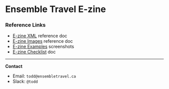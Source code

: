 # Ensemble Travel E-zine

### Reference Links
- [E-zine XML](https://slack-files.com/T5MRT4MLL-FP5RC2GR4-58712652bc) reference doc
- [E-zine Images](https://slack-files.com/T5MRT4MLL-FNRCSTXS6-b712c36a06) reference doc
- [E-zine Examples](https://shwca.se/firefall-ezine) screenshots
- [E-zine Checklist](https://docs.google.com/spreadsheets/d/1a7yD2zMODWAoCpqTGTwE3tc1wInXqXp_jM80IOfOOsk/edit?usp=sharing) doc

---

**Contact**
- Email: `todd@ensembletravel.ca`
- Slack: `@todd`
